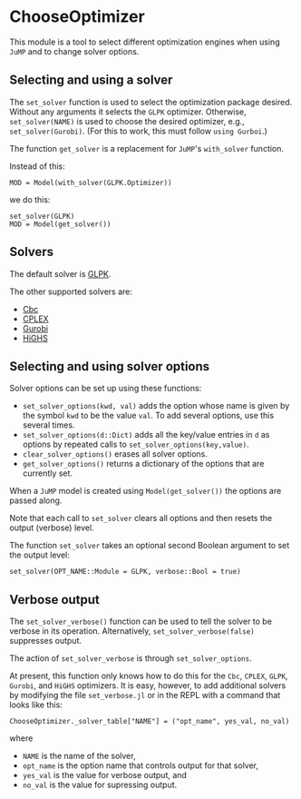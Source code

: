 # ChooseOptimizer


This module is a tool to select different optimization engines when using `JuMP`
and to change solver options.


## Selecting and using a solver

The `set_solver` function is used to select the optimization package
desired. Without any arguments it selects the `GLPK` optimizer. Otherwise,
`set_solver(NAME)` is used to choose the desired optimizer, e.g.,
`set_solver(Gurobi)`. (For this to work, this must follow `using Gurboi`.)

The function `get_solver` is a replacement for `JuMP`'s
`with_solver` function. 

Instead of this:
```
MOD = Model(with_solver(GLPK.Optimizer))
```
we do this:
```
set_solver(GLPK)
MOD = Model(get_solver())
```


## Solvers

The default solver is [GLPK](https://github.com/jump-dev/GLPK.jl).

The other supported solvers are:
* [Cbc](https://github.com/jump-dev/Cbc.jl)
* [CPLEX](https://github.com/jump-dev/CPLEX.jl)
* [Gurobi](https://github.com/jump-dev/Gurobi.jl)
* [HiGHS](https://github.com/jump-dev/HiGHS.jl)

## Selecting and using solver options

Solver options can be set up using these functions:

* `set_solver_options(kwd, val)` adds the option whose name is
given by the symbol `kwd` to be the value `val`. To add several
options, use this several times.
* `set_solver_options(d::Dict)` adds all the key/value entries
in `d` as options by repeated calls to `set_solver_options(key,value)`.
* `clear_solver_options()` erases all solver options.
* `get_solver_options()` returns a dictionary of the options that
are currently set.

When a `JuMP` model is created using `Model(get_solver())` the
options are passed along.

Note that each call to `set_solver` clears all options and then resets 
the output (verbose) level. 

The function `set_solver` takes an optional second Boolean argument
to set the output level:
```
set_solver(OPT_NAME::Module = GLPK, verbose::Bool = true)
```


## Verbose output

The `set_solver_verbose()` function can be used to tell the solver to
be verbose in its operation. Alternatively, `set_solver_verbose(false)`
suppresses output.

The action of `set_solver_verbose` is through `set_solver_options`.

At present, this function only knows how to do this for the `Cbc`, `CPLEX`, `GLPK`,
`Gurobi`, and `HiGHS` optimizers. It is easy, however, to add additional
solvers by modifying the file `set_verbose.jl` or in the REPL with a command
that looks like this:
```
ChooseOptimizer._solver_table["NAME"] = ("opt_name", yes_val, no_val)
```
where 
+ `NAME` is the name of the solver, 
+ `opt_name` is the option name that controls output for that solver, 
+ `yes_val` is the value for verbose output, and
+ `no_val` is the value for supressing output.
